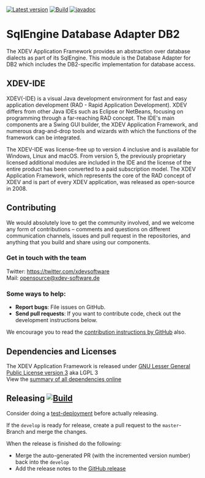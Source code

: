[![Latest version](https://img.shields.io/maven-central/v/com.xdev-software/xapi-db-db2)](https://mvnrepository.com/artifact/com.xdev-software/xapi-db-db2)
[![Build](https://img.shields.io/github/workflow/status/xdev-software/xapi-db-db2/Check%20Build/develop)](https://github.com/xdev-software/xapi-db-db2/actions/workflows/checkBuild.yml?query=branch%3Adevelop)
[![javadoc](https://javadoc.io/badge2/com.xdev-software/xapi-db-db2/javadoc.svg)](https://javadoc.io/doc/com.xdev-software/xapi-db-db2) 

# SqlEngine Database Adapter DB2

The XDEV Application Framework provides an abstraction over database dialects as part of its SqlEngine. This module is the Database Adapter for DB2 which includes the DB2-specific implementation for database access.

## XDEV-IDE
XDEV(-IDE) is a visual Java development environment for fast and easy application development (RAD - Rapid Application Development). XDEV differs from other Java IDEs such as Eclipse or NetBeans, focusing on programming through a far-reaching RAD concept. The IDE's main components are a Swing GUI builder, the XDEV Application Framework, and numerous drag-and-drop tools and wizards with which the functions of the framework can be integrated.

The XDEV-IDE was license-free up to version 4 inclusive and is available for Windows, Linux and macOS. From version 5, the previously proprietary licensed additional modules are included in the IDE and the license of the entire product has been converted to a paid subscription model. The XDEV Application Framework, which represents the core of the RAD concept of XDEV and is part of every XDEV application, was released as open-source in 2008.

## Contributing

We would absolutely love to get the community involved, and we welcome any form of contributions – comments and questions on different communication channels, issues and pull request in the repositories, and anything that you build and share using our components.

### Get in touch with the team

Twitter: https://twitter.com/xdevsoftware<br/>
Mail: opensource@xdev-software.de

### Some ways to help:

- **Report bugs**: File issues on GitHub.
- **Send pull requests**: If you want to contribute code, check out the development instructions below.

We encourage you to read the [contribution instructions by GitHub](https://guides.github.com/activities/contributing-to-open-source/#contributing) also.

## Dependencies and Licenses
The XDEV Application Framework is released under [GNU Lesser General Public License version 3](https://www.gnu.org/licenses/lgpl-3.0.en.html) aka LGPL 3<br/>
View the [summary of all dependencies online](https://xdev-software.github.io/xapi-db-db2/dependencies/)

## Releasing [![Build](https://img.shields.io/github/workflow/status/xdev-software/xapi-db-db2/Release?label=Release)](https://github.com/xdev-software/xapi-db-db2/actions/workflows/release.yml)
Consider doing a [test-deployment](https://github.com/xdev-software/xapi-db-db2/actions/workflows/test-deploy.yml?query=branch%3Adevelop) before actually releasing.

If the ``develop`` is ready for release, create a pull request to the ``master``-Branch and merge the changes.

When the release is finished do the following:
* Merge the auto-generated PR (with the incremented version number) back into the ``develop``
* Add the release notes to the [GitHub release](https://github.com/xdev-software/xapi-db-db2/releases/latest)